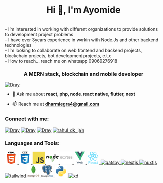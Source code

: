 <h1 align="center">Hi 👋, I'm Ayomide</h1><br>
-  I’m interested in working with different organizations to provide solutions to development project problems <br>
- I have over 3years experience in workin with Node.Js and other backend technologies<br>
- I’m looking to collaborate on web frontend and backend projects, blockchain projects, bot development projects, e.t.c <br>
- How to reach... reach me on whatsapp 09069276918



<h3 align="center">A MERN stack, blockchain and mobile developer</h3>


<p align="left"> <a href="https://twitter.com/ayomidegidigbi" target="blank"><img src="https://img.shields.io/twitter/follow/ayomidegidigbi?logo=twitter&style=for-the-badge" alt="Dray" /></a> </p>


- 💬 Ask me about **react, php, node, react native, flutter, next**

- 📫 Reach me at **dharmiegra4@gmail.com**


<h3 align="left">Connect with me:</h3>
<p align="left">
<a href="https://codepen.io/draypels" target="blank"><img align="center" src="https://cdn.jsdelivr.net/npm/simple-icons@3.0.1/icons/codepen.svg" alt="Dray" height="30" width="40" /></a>
<a href="https://twitter.com/ayomidegidigbi" target="blank"><img align="center" src="https://cdn.jsdelivr.net/npm/simple-icons@3.0.1/icons/twitter.svg" alt="Dray" height="30" width="40" /></a>
<a href="https://linkedin.com/in/ayomidegidigbi" target="blank"><img align="center" src="https://cdn.jsdelivr.net/npm/simple-icons@3.0.1/icons/linkedin.svg" alt="Dray" height="30" width="40" /></a>
<a href="https://instagram.com/draysings" target="blank"><img align="center" src="https://cdn.jsdelivr.net/npm/simple-icons@3.0.1/icons/instagram.svg" alt="rahul_dk_jain" height="30" width="40" /></a>
</p>

<h3 align="left">Languages and Tools:</h3>
<p align="left">
    <a href="https://www.w3.org/html/" target="_blank"> <img src="https://raw.githubusercontent.com/devicons/devicon/master/icons/html5/html5-original-wordmark.svg" alt="html5" width="40" height="40"/> </a>
    <a href="https://www.w3schools.com/css/" target="_blank"> <img src="https://raw.githubusercontent.com/devicons/devicon/master/icons/css3/css3-original-wordmark.svg" alt="css3" width="40" height="40"/> </a>
    <a href="https://developer.mozilla.org/en-US/docs/Web/JavaScript" target="_blank"> <img src="https://raw.githubusercontent.com/devicons/devicon/master/icons/javascript/javascript-original.svg" alt="javascript" width="40" height="40"/> </a>
      <a href="https://nodejs.org" target="_blank"> <img src="https://raw.githubusercontent.com/devicons/devicon/master/icons/nodejs/nodejs-original-wordmark.svg" alt="nodejs" width="40" height="40"/> </a>
    <a href="https://expressjs.com" target="_blank"> <img src="https://raw.githubusercontent.com/devicons/devicon/master/icons/express/express-original-wordmark.svg" alt="express" width="40" height="40"/> </a>
      <a href="https://vuejs.org/" target="_blank"> <img src="https://raw.githubusercontent.com/devicons/devicon/master/icons/vuejs/vuejs-original-wordmark.svg" alt="vuejs" width="40" height="40"/> </a>
      <a href="https://reactjs.org/" target="_blank"> <img src="https://raw.githubusercontent.com/devicons/devicon/master/icons/react/react-original-wordmark.svg" alt="react" width="40" height="40"/> </a>
  <a href="https://www.gatsbyjs.com/" target="_blank"> <img src="https://www.vectorlogo.zone/logos/gatsbyjs/gatsbyjs-icon.svg" alt="gatsby" width="40" height="40"/> </a>
    <a href="https://nextjs.org/" target="_blank"> <img src="https://cdn.worldvectorlogo.com/logos/nextjs-3.svg" alt="nextjs" width="40" height="40"/> </a>
    <a href="https://nuxtjs.org/" target="_blank"> <img src="https://www.vectorlogo.zone/logos/nuxtjs/nuxtjs-icon.svg" alt="nuxtjs" width="40" height="40"/> </a> 
  <!-- <a href="https://gridsome.org/" target="_blank"> <img src="https://www.vectorlogo.zone/logos/gridsome/gridsome-icon.svg" alt="gridsome" width="40" height="40"/</a> -->
    <!-- <a href="https://jestjs.io" target="_blank"> <img src="https://www.vectorlogo.zone/logos/jestjsio/jestjsio-icon.svg" alt="jest" width="40" height="40"/> </a> -->
    <a href="https://tailwindcss.com/" target="_blank"> <img src="https://www.vectorlogo.zone/logos/tailwindcss/tailwindcss-icon.svg" alt="tailwind" width="40" height="40"/> </a>
    <a href="https://www.mongodb.com/" target="_blank"> <img src="https://raw.githubusercontent.com/devicons/devicon/master/icons/mongodb/mongodb-original-wordmark.svg" alt="mongodb" width="40" height="40"/> </a>
    <a href="https://www.postgresql.org" target="_blank"> <img src="https://raw.githubusercontent.com/devicons/devicon/master/icons/postgresql/postgresql-original-wordmark.svg" alt="postgresql" width="40" height="40"/> </a>
    <a href="https://www.python.org" target="_blank"> <img src="https://raw.githubusercontent.com/devicons/devicon/master/icons/python/python-original.svg" alt="python" width="40" height="40"/> </a>
    <a href="https://www.adobe.com/products/xd.html" target="_blank"> <img src="https://cdn.worldvectorlogo.com/logos/adobe-xd.svg" alt="xd" width="40" height="40"/> </a> 
    </p>
